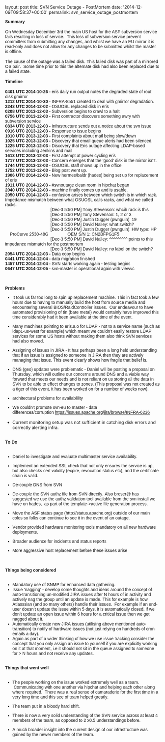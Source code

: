
layout: post
title: SVN Service Outage - PostMortem
date: '2014-12-09T09:58:37+00:00'
permalink: svn_service_outage_postmortem

<p> <span style="font-stretch: normal; font-family: Arial; font-kerning: none; -webkit-text-stroke-color: #000000;"><strong>Summary</strong></span><br /> <span style="font-stretch: normal; font-family: Arial; font-kerning: none; -webkit-text-stroke-color: #000000;"></span><br /> <span style="font-stretch: normal; font-family: Arial; font-kerning: none; -webkit-text-stroke-color: #000000;">On Wednesday December 3rd the main US host for the ASF subversion service fails resulting in loss of service. &nbsp;This loss of subversion service prevent committers from submitting any changes, and whilst we have an EU mirror it is read-only and does not allow for any changes to be submitted whilst the master is offline.</span><br /> <span style="font-stretch: normal; font-family: Arial; font-kerning: none; -webkit-text-stroke-color: #000000;"></span><br /> <span style="font-stretch: normal; font-family: Arial; font-kerning: none; -webkit-text-stroke-color: #000000;">The cause of the outage was a failed disk. This failed disk was part of a mirrored OS pair. &nbsp;Some time prior to this the alternate disk had also been replaced due to a failed state.</span><br /> <span style="font-stretch: normal; font-family: Arial; font-kerning: none; -webkit-text-stroke-color: #000000;"></span><br /> <span style="font-stretch: normal; font-family: Arial; font-kerning: none; -webkit-text-stroke-color: #000000;"><strong>Timeline</strong></span><br /> <span style="font-stretch: normal; font-family: Arial; font-kerning: none; -webkit-text-stroke-color: #000000;"></span><br /> <span style="font-stretch: normal; font-family: Arial; font-kerning: none; -webkit-text-stroke-color: #000000;"><strong>0401 UTC 2014-10-26 -</strong> eris daily run output notes the degraded state of root disk gmirror</span><br /> <span style="font-stretch: normal; font-family: Arial; font-kerning: none; -webkit-text-stroke-color: #000000;"><strong>1212 UTC 2014-10-30 -</strong> INFRA-8551 created to deal with gmirror degradation.</span><br /> <span style="font-stretch: normal; font-family: Arial; font-kerning: none; -webkit-text-stroke-color: #000000;"><strong>2243 UTC 2014-12-02 -</strong> OSUOSL replaced disk in eris</span><br /> <span style="font-stretch: normal; font-family: Arial; font-kerning: none; -webkit-text-stroke-color: #000000;"><strong>0208 UTC 2013-12-03 -</strong> Subversion begins to crawl to a halt</span><br /> <span style="font-stretch: normal; font-family: Arial; font-kerning: none; -webkit-text-stroke-color: #000000;"><strong>0756 UTC 2013-12-03 -</strong> First contractor discovers something awry with subversion service</span><br /> <span style="font-stretch: normal; font-family: Arial; font-kerning: none; -webkit-text-stroke-color: #000000;"><strong>0834 UTC 2013-12-03 -</strong> Infrastructure sends out a notice about the svn issue</span><br /> <span style="font-stretch: normal; font-family: Arial; font-kerning: none; -webkit-text-stroke-color: #000000;"><strong>0916 UTC 2013-12-03 -</strong> Response to issue begins</span><br /> <span style="font-stretch: normal; font-family: Arial; font-kerning: none; -webkit-text-stroke-color: #000000;"><strong>1010 UTC 2013-12-03 -</strong> First complaints about mail being slow/down</span><br /> <span style="font-stretch: normal; font-family: Arial; font-kerning: none; -webkit-text-stroke-color: #000000;"><strong>1025 UTC 2013-12-03 -</strong> Discovery that email queue alerts had been silenced.</span><br /> <span style="font-stretch: normal; font-family: Arial; font-kerning: none; -webkit-text-stroke-color: #000000;"><strong>1225 UTC 2013-12-03 -</strong> Discovery that Eris outage affecting LDAP-based services including Jenkins and mail</span><br /> <span style="font-stretch: normal; font-family: Arial; font-kerning: none; -webkit-text-stroke-color: #000000;"><strong>1613 UTC 2013-12-03 -</strong> First attempt at power cycling eris</span><br /> <span style="font-stretch: normal; font-family: Arial; font-kerning: none; -webkit-text-stroke-color: #000000;"><strong>1717 UTC 2013-12-03 -</strong> Concern emerges that the 'good' disk in the mirror isn't.</span><br /> <span style="font-stretch: normal; font-family: Arial; font-kerning: none; -webkit-text-stroke-color: #000000;"><strong>1744 UTC 2013-12-03 -</strong> OSUOSL staff shows up in the office</span><br /> <span style="font-stretch: normal; font-family: Arial; font-kerning: none; -webkit-text-stroke-color: #000000;"><strong>1752 UTC 2013-12-03 -</strong> Blog post went up.</span><br /> <span style="font-stretch: normal; font-family: Arial; font-kerning: none; -webkit-text-stroke-color: #000000;"><strong>1906 UTC 2014-12-03 -</strong> New hermes/baldr (hades) being set up for replacement of eris</span><br /> <span style="font-stretch: normal; font-family: Arial; font-kerning: none; -webkit-text-stroke-color: #000000;"><strong>1911 UTC 2014-12-03 -</strong> #svnoutage clean room in hipchat began</span><br /> <span style="font-stretch: normal; font-family: Arial; font-kerning: none; -webkit-text-stroke-color: #000000;"><strong>2040 UTC 2014-12-03 -</strong> machine finally comes up and is usable.</span><br /> <span style="font-stretch: normal; font-family: Arial; font-kerning: none; -webkit-text-stroke-color: #000000;"><strong>2050 UTC 2014-12-03 -</strong> confusion arises between which switch is in which rack. Impedance mismatch between what OSUOSL calls racks, and what we called racks.</span><br /> <span style="font-stretch: normal; font-family: Arial; font-kerning: none; -webkit-text-stroke-color: #000000;">&nbsp; &nbsp; &nbsp; &nbsp; &nbsp; &nbsp; &nbsp; &nbsp; &nbsp; &nbsp; &nbsp; &nbsp; &nbsp; &nbsp; &nbsp; &nbsp; &nbsp; &nbsp; &nbsp; [Dec-3 5:50 PM] Tony Stevenson: whcih rack is this<br /></span><span style="font-family: Arial; -webkit-text-stroke-color: #000000;">&nbsp; &nbsp; &nbsp; &nbsp; &nbsp; &nbsp; &nbsp; &nbsp; &nbsp; &nbsp; &nbsp; &nbsp; &nbsp; &nbsp; &nbsp; &nbsp; &nbsp; &nbsp; &nbsp; [Dec-3 5:50 PM] Tony Stevenson: 1, 2 or 3 <br />&nbsp; &nbsp; &nbsp; &nbsp; &nbsp; &nbsp; &nbsp; &nbsp; &nbsp; &nbsp; &nbsp; &nbsp; &nbsp; &nbsp; &nbsp; &nbsp; &nbsp; &nbsp; &nbsp; [Dec-3 5:50 PM] Justin Dugger (pwnguin): 19&nbsp; <br />&nbsp; &nbsp; &nbsp; &nbsp; &nbsp; &nbsp; &nbsp; &nbsp; &nbsp; &nbsp; &nbsp; &nbsp; &nbsp; &nbsp; &nbsp; &nbsp; &nbsp; &nbsp; &nbsp; [Dec-3 5:50 PM] David Nalley: what switch? <br />&nbsp; &nbsp; &nbsp; &nbsp; &nbsp; &nbsp; &nbsp; &nbsp; &nbsp; &nbsp; &nbsp; &nbsp; &nbsp; &nbsp; &nbsp; &nbsp; &nbsp; &nbsp; &nbsp; [Dec-3 5:50 PM] Justin Dugger (pwnguin): HW type: HP&nbsp; &nbsp; &nbsp; ProCurve 2530-48G&nbsp; &nbsp; &nbsp; &nbsp; &nbsp; &nbsp; &nbsp; &nbsp; OEM S/N 1: CN2BFPG1F5 <br />&nbsp; &nbsp; &nbsp; &nbsp; &nbsp; &nbsp; &nbsp; &nbsp; &nbsp; &nbsp; &nbsp; &nbsp; &nbsp; &nbsp; &nbsp; &nbsp; &nbsp; &nbsp; &nbsp; [Dec-3 5:50 PM] David Nalley: ^^^^^^^^^ points to this impedance mismatch for the postmortem <br />&nbsp; &nbsp; &nbsp; &nbsp; &nbsp; &nbsp; &nbsp; &nbsp; &nbsp; &nbsp; &nbsp; &nbsp; &nbsp; &nbsp; &nbsp; &nbsp; &nbsp; &nbsp; &nbsp; [Dec-3 5:50 PM] David Nalley: no label on the switch?<br /></span><strong style="font-family: Arial; -webkit-text-stroke-color: #000000;">2054 UTC 2014-12-03 -</strong><span style="font-family: Arial; -webkit-text-stroke-color: #000000;"> Data copy begins<br /></span><strong style="font-family: Arial; -webkit-text-stroke-color: #000000;">0441 UTC 2014-12-04 -</strong><span style="font-family: Arial; -webkit-text-stroke-color: #000000;"> data migration finished<br /></span><strong style="font-family: Arial; -webkit-text-stroke-color: #000000;">1457 UTC 2014-12-04 -</strong><span style="font-family: Arial; -webkit-text-stroke-color: #000000;"> SVN starts working again - testing begins<br /></span><strong style="font-family: Arial; -webkit-text-stroke-color: #000000;">0647 UTC 2014-12-05 -</strong><span style="font-family: Arial; -webkit-text-stroke-color: #000000;"> svn-master is operational again with viewvc</span></p> 
  <p><br /> <span style="font-stretch: normal; font-family: Arial; font-kerning: none; -webkit-text-stroke-color: #000000;"></span><br /> <span style="font-stretch: normal; font-family: Arial; font-kerning: none; -webkit-text-stroke-color: #000000;"><strong>Problems</strong></span><br /> </p> 
  <ul> 
    <li style="margin: 0px; font-stretch: normal; font-family: Arial; -webkit-text-stroke-color: #000000; -webkit-text-stroke-width: initial;"><span style="font-kerning: none;">It took us far too long to spin up replacement machine. This in fact took a few hours due to having to manually build the host from source media and encountering several BIOS/RaidController issues. &nbsp;Our endeavour to have automated provisioning of tin (bare metal) would certainly have improved this time considerably had it been available at the time of the event. &nbsp;</span></li> 
  </ul> 
  <ul> 
    <li style="margin: 0px; font-stretch: normal; font-family: Arial; -webkit-text-stroke-color: #000000; -webkit-text-stroke-width: initial;"><span style="font-kerning: none;">Many machines pointing to eris.a.o for LDAP - not to a service name (such as ldap1-us-west for example) which meant we couldn’t easily restore LDAP services for some US hosts without making them also think SVN services had also moved.&nbsp;</span></li> 
  </ul> 
  <ul> 
    <li style="margin: 0px; font-stretch: normal; font-family: Arial; -webkit-text-stroke-color: #000000; -webkit-text-stroke-width: initial;"><span style="font-kerning: none;">Assigning of issues in JIRA - It has perhaps been a long held understanding that if an issue is assigned to someone in JIRA then they are actively managing that issue. This event clearly shows how fragile that belief is.</span></li> 
  </ul> 
  <ul> 
    <li style="margin: 0px; font-stretch: normal; font-family: Arial; -webkit-text-stroke-color: #000000; -webkit-text-stroke-width: initial;"><span style="font-kerning: none;">DNS (geo) updates were problematic - Daniel will be posting a proposal on Thursday, which will outline our concerns around DNS and a viable way forward that meets our needs and is not reliant on us storing all the data in SVN to be able to effect changes to zones. (This proposal was not created as a tiger of this event, it has been worked on for a number of weeks now).</span></li> 
  </ul> 
  <ul> 
    <li style="margin: 0px; font-stretch: normal; font-family: Arial; -webkit-text-stroke-color: #000000; -webkit-text-stroke-width: initial;"><span style="font-kerning: none;">architectural problems for availablility</span></li> 
  </ul> 
  <ul> 
    <li style="margin: 0px; font-stretch: normal; font-family: Arial; -webkit-text-stroke-color: #000000; -webkit-text-stroke-width: initial;"><span style="font-kerning: none;">We couldn't promote svn-eu to master - data differences/corruption&nbsp;<span style="font-kerning: none; color: #042eee; -webkit-text-stroke-color: #042eee;"><u><a href="https://issues.apache.org/jira/browse/INFRA-6236">https://issues.apache.org/jira/browse/INFRA-6236</a><br /><br /></u></span></span></li> 
    <li>Current monitoring setup was not sufficient in catching disk errors and correctly alerting infra.&nbsp;</li> 
    <p> </p> 
  </ul> <span style="font-stretch: normal; font-family: Arial; font-kerning: none; -webkit-text-stroke-color: #000000;"></span><br /> <span style="font-stretch: normal; font-size: 14px; font-family: Arial; font-kerning: none; -webkit-text-stroke-color: #000000;"><strong>To Do</strong></span><br /> <span style="font-stretch: normal; font-family: Arial; font-kerning: none; -webkit-text-stroke-color: #000000;"></span><br /> 
  <ul> 
    <li style="margin: 0px; font-stretch: normal; font-family: Arial; -webkit-text-stroke-color: #000000; -webkit-text-stroke-width: initial;"><span style="font-kerning: none;">Daniel to investigate and evaluate multimaster service availability.</span></li> 
  </ul> 
  <ul> 
    <li style="margin: 0px; font-stretch: normal; font-family: Arial; -webkit-text-stroke-color: #000000; -webkit-text-stroke-width: initial;"><span style="font-kerning: none;">Implement an extended SSL check that not only ensures the service is up, but also checks cert validity (expire, revocation status etc), and the certificate chain is valid.</span></li> 
  </ul> 
  <ul> 
    <li style="margin: 0px; font-stretch: normal; font-family: Arial; -webkit-text-stroke-color: #000000; -webkit-text-stroke-width: initial;"><span style="font-kerning: none;">De-couple DNS from SVN</span></li> 
  </ul> 
  <ul> 
    <li style="margin: 0px; font-stretch: normal; font-family: Arial; -webkit-text-stroke-color: #000000; -webkit-text-stroke-width: initial;"><span style="font-kerning: none;">De-couple the SVN authz file from SVN directly. Also breser@ has suggested we use the authz validation tool available from the svn install we have on hades, &nbsp;as part of the template-&gt;active file generation process.</span></li> 
  </ul> 
  <ul> 
    <li style="margin: 0px; font-stretch: normal; font-family: Arial; -webkit-text-stroke-color: #000000; -webkit-text-stroke-width: initial;"><span style="font-kerning: none;">Move the ASF status page (http://status.apache.org) outside of our main colos so folks can continue to see it in the event of an outage.</span></li> 
  </ul> 
  <ul> 
    <li style="margin: 0px; font-stretch: normal; font-family: Arial; -webkit-text-stroke-color: #000000; -webkit-text-stroke-width: initial;"><span style="font-kerning: none;">Vendor provided hardware monitoring tools mandatory on all new hardware deployments.</span></li> 
  </ul> 
  <ul> 
    <li style="margin: 0px; font-stretch: normal; font-family: Arial; -webkit-text-stroke-color: #000000; -webkit-text-stroke-width: initial;"><span style="font-kerning: none;">Broader audience for incidents and status reports</span></li> 
  </ul> 
  <ul> 
    <li style="margin: 0px; font-stretch: normal; font-family: Arial; -webkit-text-stroke-color: #000000; -webkit-text-stroke-width: initial;"><span style="font-kerning: none;">More aggressive host replacement before these issues arise&nbsp;</span></li> 
  </ul> <span style="font-stretch: normal; font-family: Arial; font-kerning: none; -webkit-text-stroke-color: #000000;"></span><br /> <span style="font-stretch: normal; font-family: Arial; font-kerning: none; -webkit-text-stroke-color: #000000;"></span><br /> <span style="font-stretch: normal; font-size: 14px; font-family: Arial; font-kerning: none; -webkit-text-stroke-color: #000000;"><strong>Things being considered</strong></span><br /> <span style="font-stretch: normal; font-family: Arial; font-kerning: none; -webkit-text-stroke-color: #000000;"></span><br /> 
  <ul> 
    <li style="margin: 0px; font-stretch: normal; font-family: Arial; -webkit-text-stroke-color: #000000; -webkit-text-stroke-width: initial;"><span style="font-kerning: none;">Mandatory use of SNMP for enhanced data gathering.&nbsp;</span></li> 
    <li style="margin: 0px; font-stretch: normal; font-family: Arial; -webkit-text-stroke-color: #000000; -webkit-text-stroke-width: initial;"><span style="font-kerning: none;">Issue ‘nagging’ - develop some thoughts and ideas around the concept of auto-transitioning un-modified JIRA issues after N hours of in activity and actively nag the group until an update is made. This for example is how Atlasssian (and so many others) handle their issues. &nbsp;For example if an end-user doesn’t update the issue within 5 days, it is automatically closed, if we don’t update an open issue within 6 hours for a critical issue then we get nagged about it.&nbsp;</span></li> 
    <li style="margin: 0px; font-stretch: normal; font-family: Arial; -webkit-text-stroke-color: #000000; -webkit-text-stroke-width: initial;"><span style="font-kerning: none;">Automatically create new JIRA issues (utilising above mentioned auto-transition) to notify of hardware issues (not just relying on hundreds of cron emails a day).</span></li> 
    <li style="margin: 0px; font-stretch: normal; font-family: Arial; -webkit-text-stroke-color: #000000; -webkit-text-stroke-width: initial;"><span style="font-kerning: none;">Again as part of a wider thinking of how we use issue tracking consider the concept that you only assign an issue to yourself if you are explicitly working on it at that moment, i.e it should not sit in the queue assigned to someone for &gt; N hours and not receive any updates.&nbsp;</span></li> 
  </ul> <span style="font-stretch: normal; font-family: Arial; font-kerning: none; -webkit-text-stroke-color: #000000;"></span><br /> <span style="font-stretch: normal; font-size: 14px; font-family: Arial; font-kerning: none; -webkit-text-stroke-color: #000000;"><strong>Things that went well</strong></span><br /> <span style="font-stretch: normal; font-family: Arial; font-kerning: none; -webkit-text-stroke-color: #000000;"></span><br /> 
  <ul> 
    <li style="margin: 0px; font-stretch: normal; font-family: Arial; -webkit-text-stroke-color: #000000; -webkit-text-stroke-width: initial;"><span style="font-kerning: none;">The people working on the issue worked extremely well as a team. &nbsp;Communicating with one another via hipchat and helping each other along where required. &nbsp;There was a real sense of camaraderie for the first time in a very long time and this see of team helped greatly.&nbsp;</span></li> 
  </ul> 
  <ul> 
    <li style="margin: 0px; font-stretch: normal; font-family: Arial; -webkit-text-stroke-color: #000000; -webkit-text-stroke-width: initial;"><span style="font-kerning: none;">The team put in a bloody hard shift.</span></li> 
  </ul> 
  <ul> 
    <li style="margin: 0px; font-stretch: normal; font-family: Arial; -webkit-text-stroke-color: #000000; -webkit-text-stroke-width: initial;"><span style="font-kerning: none;">There is now a very solid understanding of the SVN service across at least 4 members of the team, as opposed to 2 x0.5 understandings before.</span></li> 
  </ul> 
  <ul> 
    <li style="margin: 0px; font-stretch: normal; font-family: Arial; -webkit-text-stroke-color: #000000; -webkit-text-stroke-width: initial;"><span style="font-kerning: none;">A much broader insight into the current design of our infrastructure was gained by the newer members of the team.&nbsp;</span></li> 
  </ul>
